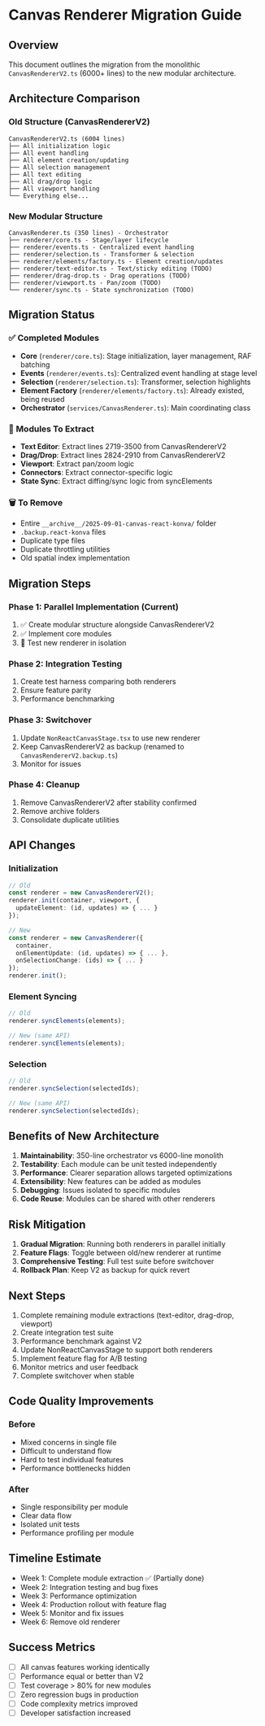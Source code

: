 # Canvas Renderer Migration Guide

## Overview

This document outlines the migration from the monolithic `CanvasRendererV2.ts` (6000+ lines) to the new modular architecture.

## Architecture Comparison

### Old Structure (CanvasRendererV2)
```
CanvasRendererV2.ts (6004 lines)
├── All initialization logic
├── All event handling
├── All element creation/updating
├── All selection management
├── All text editing
├── All drag/drop logic
├── All viewport handling
└── Everything else...
```

### New Modular Structure
```
CanvasRenderer.ts (350 lines) - Orchestrator
├── renderer/core.ts - Stage/layer lifecycle
├── renderer/events.ts - Centralized event handling
├── renderer/selection.ts - Transformer & selection
├── renderer/elements/factory.ts - Element creation/updates
├── renderer/text-editor.ts - Text/sticky editing (TODO)
├── renderer/drag-drop.ts - Drag operations (TODO)
├── renderer/viewport.ts - Pan/zoom (TODO)
└── renderer/sync.ts - State synchronization (TODO)
```

## Migration Status

### ✅ Completed Modules
- **Core** (`renderer/core.ts`): Stage initialization, layer management, RAF batching
- **Events** (`renderer/events.ts`): Centralized event handling at stage level
- **Selection** (`renderer/selection.ts`): Transformer, selection highlights
- **Element Factory** (`renderer/elements/factory.ts`): Already existed, being reused
- **Orchestrator** (`services/CanvasRenderer.ts`): Main coordinating class

### 🚧 Modules To Extract
- **Text Editor**: Extract lines 2719-3500 from CanvasRendererV2
- **Drag/Drop**: Extract lines 2824-2910 from CanvasRendererV2  
- **Viewport**: Extract pan/zoom logic
- **Connectors**: Extract connector-specific logic
- **State Sync**: Extract diffing/sync logic from syncElements

### 🗑️ To Remove
- Entire `__archive__/2025-09-01-canvas-react-konva/` folder
- `.backup.react-konva` files
- Duplicate type files
- Duplicate throttling utilities
- Old spatial index implementation

## Migration Steps

### Phase 1: Parallel Implementation (Current)
1. ✅ Create modular structure alongside CanvasRendererV2
2. ✅ Implement core modules
3. 🚧 Test new renderer in isolation

### Phase 2: Integration Testing
1. Create test harness comparing both renderers
2. Ensure feature parity
3. Performance benchmarking

### Phase 3: Switchover
1. Update `NonReactCanvasStage.tsx` to use new renderer
2. Keep CanvasRendererV2 as backup (renamed to `CanvasRendererV2.backup.ts`)
3. Monitor for issues

### Phase 4: Cleanup
1. Remove CanvasRendererV2 after stability confirmed
2. Remove archive folders
3. Consolidate duplicate utilities

## API Changes

### Initialization
```typescript
// Old
const renderer = new CanvasRendererV2();
renderer.init(container, viewport, {
  updateElement: (id, updates) => { ... }
});

// New
const renderer = new CanvasRenderer({
  container,
  onElementUpdate: (id, updates) => { ... },
  onSelectionChange: (ids) => { ... }
});
renderer.init();
```

### Element Syncing
```typescript
// Old
renderer.syncElements(elements);

// New (same API)
renderer.syncElements(elements);
```

### Selection
```typescript
// Old
renderer.syncSelection(selectedIds);

// New (same API)
renderer.syncSelection(selectedIds);
```

## Benefits of New Architecture

1. **Maintainability**: 350-line orchestrator vs 6000-line monolith
2. **Testability**: Each module can be unit tested independently
3. **Performance**: Clearer separation allows targeted optimizations
4. **Extensibility**: New features can be added as modules
5. **Debugging**: Issues isolated to specific modules
6. **Code Reuse**: Modules can be shared with other renderers

## Risk Mitigation

1. **Gradual Migration**: Running both renderers in parallel initially
2. **Feature Flags**: Toggle between old/new renderer at runtime
3. **Comprehensive Testing**: Full test suite before switchover
4. **Rollback Plan**: Keep V2 as backup for quick revert

## Next Steps

1. Complete remaining module extractions (text-editor, drag-drop, viewport)
2. Create integration test suite
3. Performance benchmark against V2
4. Update NonReactCanvasStage to support both renderers
5. Implement feature flag for A/B testing
6. Monitor metrics and user feedback
7. Complete switchover when stable

## Code Quality Improvements

### Before
- Mixed concerns in single file
- Difficult to understand flow
- Hard to test individual features
- Performance bottlenecks hidden

### After
- Single responsibility per module
- Clear data flow
- Isolated unit tests
- Performance profiling per module

## Timeline Estimate

- Week 1: Complete module extraction ✅ (Partially done)
- Week 2: Integration testing and bug fixes
- Week 3: Performance optimization
- Week 4: Production rollout with feature flag
- Week 5: Monitor and fix issues
- Week 6: Remove old renderer

## Success Metrics

- [ ] All canvas features working identically
- [ ] Performance equal or better than V2
- [ ] Test coverage > 80% for new modules
- [ ] Zero regression bugs in production
- [ ] Code complexity metrics improved
- [ ] Developer satisfaction increased